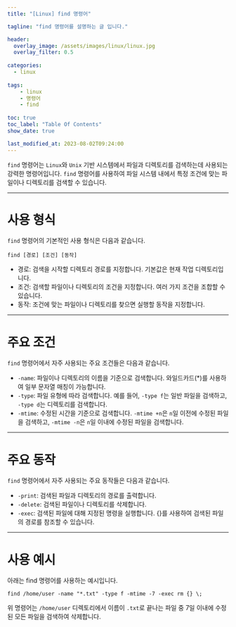 ```yaml
---
title: "[Linux] find 명령어"

tagline: "find 명령어를 설명하는 글 입니다."

header:
  overlay_image: /assets/images/linux/linux.jpg
  overlay_filter: 0.5
  
categories:
  - linux
  
tags:
    - linux
    - 명령어
    - find
    
toc: true
toc_label: "Table Of Contents"
show_date: true

last_modified_at: 2023-08-02T09:24:00
---
```


`find` 명령어는 `Linux`와 `Unix` 기반 시스템에서 파일과 디렉토리를 검색하는데 사용되는 강력한 명령어입니다. `find` 명령어를 사용하여 파일 시스템 내에서 특정 조건에 맞는 파일이나 디렉토리를 검색할 수 있습니다.

---

# 사용 형식
`find` 명령어의 기본적인 사용 형식은 다음과 같습니다.
```
find [경로] [조건] [동작]
```
- 경로: 검색을 시작할 디렉토리 경로를 지정합니다. 기본값은 현재 작업 디렉토리입니다.
- 조건: 검색할 파일이나 디렉토리의 조건을 지정합니다. 여러 가지 조건을 조합할 수 있습니다.
- 동작: 조건에 맞는 파일이나 디렉토리를 찾으면 실행할 동작을 지정합니다.

---

# 주요 조건
`find` 명령어에서 자주 사용되는 주요 조건들은 다음과 같습니다.
- `-name`: 파일이나 디렉토리의 이름을 기준으로 검색합니다. 와일드카드(*)를 사용하여 일부 문자열 매칭이 가능합니다.
- `-type`: 파일 유형에 따라 검색합니다. 예를 들어, `-type f`는 일반 파일을 검색하고, `-type d`는 디렉토리를 검색합니다.
- `-mtime`: 수정된 시간을 기준으로 검색합니다. `-mtime +n`은 `n`일 이전에 수정된 파일을 검색하고, `-mtime -n`은 `n`일 이내에 수정된 파일을 검색합니다.

---

# 주요 동작
`find` 명령어에서 자주 사용되는 주요 동작들은 다음과 같습니다.
- `-print`: 검색된 파일과 디렉토리의 경로를 출력합니다.
- `-delete`: 검색된 파일이나 디렉토리를 삭제합니다.
- `-exec`: 검색된 파일에 대해 지정된 명령을 실행합니다. {}를 사용하여 검색된 파일의 경로를 참조할 수 있습니다.

---

# 사용 예시
아래는 find 명령어를 사용하는 예시입니다.

``` shell
find /home/user -name "*.txt" -type f -mtime -7 -exec rm {} \;
```

위 명령어는 `/home/user` 디렉토리에서 이름이 `.txt`로 끝나는 파일 중 7일 이내에 수정된 모든 파일을 검색하여 삭제합니다.

